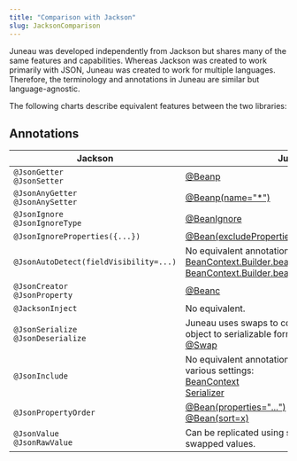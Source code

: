 ```yaml
---
title: "Comparison with Jackson"
slug: JacksonComparison
---
```


Juneau was developed independently from Jackson but shares many of the same features and capabilities.
Whereas Jackson was created to work primarily with JSON, Juneau was created to work for multiple languages.
Therefore, the terminology and annotations in Juneau are similar but language-agnostic.

The following charts describe equivalent features between the two libraries:

## Annotations

| Jackson | Juneau |
|---------|--------|
| `@JsonGetter`<br/>`@JsonSetter` | <a href="/site/apidocs/org/apache/juneau/annotation/Beanp.html" target="_blank">@Beanp</a> |
| `@JsonAnyGetter`<br/>`@JsonAnySetter` | [@Beanp(name="*")](API_DOCS/org/apache/juneau/annotation/Beanp.html#name()) |
| `@JsonIgnore`<br/>`@JsonIgnoreType` | <a href="/site/apidocs/org/apache/juneau/annotation/BeanIgnore.html" target="_blank">@BeanIgnore</a> |
| `@JsonIgnoreProperties({...})` | [@Bean(excludeProperties\|xp)](API_DOCS/org/apache/juneau/annotation/Bean.html#excludeProperties) |
| `@JsonAutoDetect(fieldVisibility=...)` | No equivalent annotation but can be controlled via:<br/>[BeanContext.Builder.beanFieldVisibility(Visibility)](API_DOCS/org/apache/juneau/annotation/BeanContext.Builder.html#.beanFieldVisibility(Visibility))<br/>[BeanContext.Builder.beanMethodVisibility(Visibility)](API_DOCS/org/apache/juneau/annotation/BeanContext.Builder.html#.beanMethodVisibility(Visibility)) |
| `@JsonCreator`<br/>`@JsonProperty` | <a href="/site/apidocs/org/apache/juneau/annotation/Beanc.html" target="_blank">@Beanc</a> |
| `@JacksonInject` | No equivalent. |
| `@JsonSerialize`<br/>`@JsonDeserialize` | Juneau uses swaps to convert non-serializable object to serializable forms:<br/><a href="/site/apidocs/org/apache/juneau/annotation/Swap.html" target="_blank">@Swap</a> |
| `@JsonInclude` | No equivalent annotation but can be controlled via various settings:<br/><a href="/site/apidocs/org/apache/juneau/BeanContext.html" target="_blank">BeanContext</a><br/><a href="/site/apidocs/org/apache/juneau/serializer/Serializer.html" target="_blank">Serializer</a> |
| `@JsonPropertyOrder` | [@Bean(properties="...")](API_DOCS/org/apache/juneau/annotation/Bean.html#properties)<br/>[@Bean(sort=x)](API_DOCS/org/apache/juneau/annotation/Bean.html#sort) |
| `@JsonValue`<br/>`@JsonRawValue` | Can be replicated using swaps with `Reader` swapped values. |
